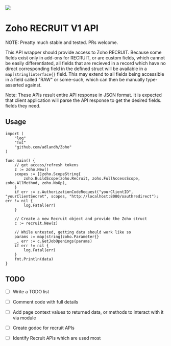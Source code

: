 [![](https://godoc.org/github.com/adlandh/Zoho/recruit?status.svg)](http://godoc.org/github.com/adlandh/Zoho/recruit)
# Zoho RECRUIT V1 API

NOTE: Preatty much stable and tested. PRs welcome.

This API wrapper should provide access to Zoho RECRUIT. Because some fields exist only in add-ons for RECRUIT, or are custom fields, which cannot be easily differentiated, all fields that are recieved in a record which have no direct corresponding field in the defined struct will be available in a `map[string]interface{}` field. This may extend to all fields being accessible in a field called "RAW" or some-such, which can then be manually type-asserted against.

Note: These APIs result entire API response in JSON format. It is expected that client application will parse the API response to get the desired fields.
 fields they need.

## Usage
    import (
        "log"
        "fmt"
        "github.com/adlandh/Zoho"
    )

    func main() {
        // get access/refresh tokens
        z := zoho.New()
        scopes := []zoho.ScopeString{
            zoho.BuildScope(zoho.Recruit, zoho.FullAccessScope, zoho.AllMethod, zoho.NoOp),
        }
        if err := z.AuthorizationCodeRequest("yourClientID", "yourClientSecret", scopes, "http://localhost:8080/oauthredirect"); err != nil {
            log.Fatal(err)
        }

        // Create a new Recruit object and provide the Zoho struct
        c := recruit.New(z)

        // While untested, getting data should work like so
        params := map[string]zoho.Parameter{}
        _, err := c.GetJobOpenings(params)
        if err != nil {
            log.Fatal(err)
        }
        fmt.Println(data)
    }

## TODO

- [ ] Write a TODO list
- [ ] Comment code with full details
- [ ] Add page context values to returned data, or methods to interact with it via module
- [ ] Create godoc for recruit APIs
- [ ] Identify Recruit APIs which are used most

